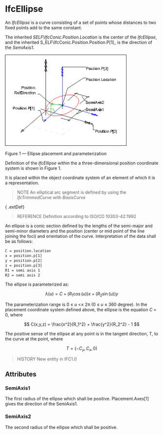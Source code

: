 # IfcEllipse

An _IfcEllipse_ is a curve consisting of a set of points whose distances to two fixed points add to the same constant.

The inherited _SELF\IfcConic.Position.Location_ is the center of the _IfcEllipse_, and the inherited S_ELF\IfcConic.Position.Position.P[1]_ is the direction of the _SemiAxis1_.

![ellipse](../../../../figures/ifcellipse-layout1.gif)

Figure 1 &mdash; Ellipse placement and parameterization

Definition of the <em>IfcEllipse</em> within the a three-dimensional position coordinate system is shown in Figure 1.

It is placed within the object coordinate system of an element of which it is a
representation.

> NOTE  An elliptical arc segment is defined by using the _IfcTrimmedCurve_ with _BasisCurve_

{ .extDef}
> REFERENCE Definition according to ISO/CD 10303-42:1992

An ellipse is a conic section defined by the lengths of the semi-major and semi-minor diameters and the position (center or mid point of the line joining the foci) and orientation of the curve. Interpretation of the data shall be as follows:


```
C = position.location
x = position.p[1]
y = position.p[2]
z = position.p[3]
R1 = semi axis 1
R2 = semi axis 2
```

The ellipse is parameterized as:

$$ \lambda(u) = C + (R_1\cos(u))x + (R_2\sin(u))y $$

The parameterization range is 0 &le; _u_ <&le; 2&pi; (0 &le; _u_ &le; 360 degree). In the placement coordinate system defined above, the ellipse is the equation _C_ = 0, where

$$ C(x,y,z) = \frac{x^2}{R_1^2} + \frac{y^2}{R_2^2} - 1 $$

The positive sense of the ellipse at any point is in the tangent direction, T, to the curve at the point, where

$$ T = (-C_y,C_x,0) $$

> HISTORY  New entity in IFC1.0

## Attributes

### SemiAxis1
The first radius of the ellipse which shall be positive. Placement.Axes[1] gives the direction of the SemiAxis1.

### SemiAxis2
The second radius of the ellipse which shall be positive.
